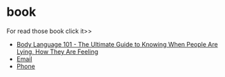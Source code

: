 # book
<p>For read those book click it>></p>

<ul>
  <li><a href=["https://example.com](https://github.com/Sabbir772002/book/blob/8df1da7cc833443d7d02925cab6d3515324fef96/Body%20Language%20101%20-%20The%20Ultimate%20Guide%20to%20Knowing%20When%20People%20Are%20Lying,%20How%20They%20Are%20Feeling.pdf)">Body Language 101 - The Ultimate Guide to Knowing When People Are Lying, How They Are Feeling</a></li>
  <li><a href="mailto:m.bluth@example.com">Email</a></li>
  <li><a href="tel:+123456789">Phone</a></li>
</ul>
